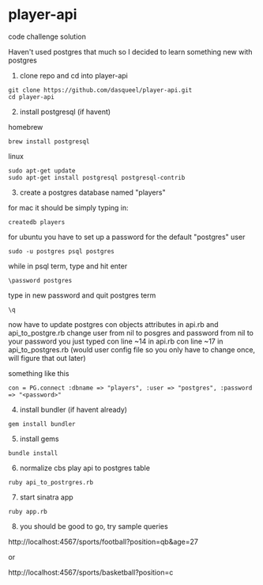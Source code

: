# player-api
code challenge solution

Haven't used postgres that much so I decided to learn something new with postgres

1) clone repo and cd into player-api

```
git clone https://github.com/dasqueel/player-api.git
cd player-api
```

2) install postgresql (if havent)

homebrew

```
brew install postgresql
```

linux

```
sudo apt-get update
sudo apt-get install postgresql postgresql-contrib
```

3) create a postgres database named "players"

for mac it should be simply typing in:

```
createdb players
```

for ubuntu you have to set up a password for the default "postgres" user

```
sudo -u postgres psql postgres
```

while in psql term, type and hit enter

```
\password postgres
```

type in new password and quit postgres term

```
\q
```

now have to update postgres con objects attributes in api.rb and api_to_postgre.rb
change user from nil to posgres and password from nil to your password you just typed
con line ~14 in api.rb
con line ~17 in api_to_postgres.rb
(would user config file so you only have to change once, will figure that out later)

something like this

```
con = PG.connect :dbname => "players", :user => "postgres", :password => "<password>"
```


4) install bundler (if havent already)

```
gem install bundler
```

5) install gems

```
bundle install
```

6) normalize cbs play api to postgres table

```
ruby api_to_postrgres.rb
```

7) start sinatra app
```
ruby app.rb
```

8) you should be good to go, try sample queries

http://localhost:4567/sports/football?position=qb&age=27

or

http://localhost:4567/sports/basketball?position=c
